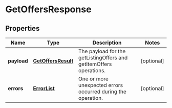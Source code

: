 
# GetOffersResponse

## Properties
Name | Type | Description | Notes
------------ | ------------- | ------------- | -------------
**payload** | [**GetOffersResult**](GetOffersResult.md) | The payload for the getListingOffers and getItemOffers operations. |  [optional]
**errors** | [**ErrorList**](../ErrorList.md) | One or more unexpected errors occurred during the operation. |  [optional]



